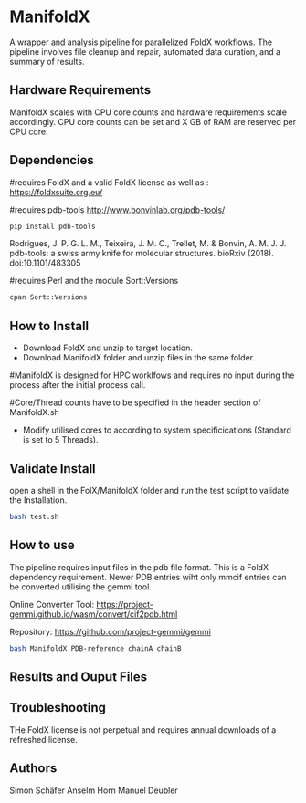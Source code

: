 # ManifoldX
A wrapper and analysis pipeline for parallelized FoldX workflows. The pipeline involves file cleanup and repair, automated data curation, and a summary of results.

## Hardware Requirements
ManifoldX scales with CPU core counts and hardware requirements scale accordingly. CPU core counts can be set and X GB of RAM are reserved per CPU core.

## Dependencies
#requires FoldX and a valid FoldX license as well as :
https://foldxsuite.crg.eu/

#requires pdb-tools
http://www.bonvinlab.org/pdb-tools/

```bash
pip install pdb-tools
```

Rodrigues, J. P. G. L. M., Teixeira, J. M. C., Trellet, M. & Bonvin, A. M. J. J.
pdb-tools: a swiss army knife for molecular structures. bioRxiv (2018).
doi:10.1101/483305


#requires Perl and the module Sort::Versions

```bash
cpan Sort::Versions
```

## How to Install
* Download FoldX and unzip to target location.
* Download ManifoldX folder and unzip files in the same folder.

#ManifoldX is designed for HPC worklfows and requires no input during the process after the initial process call.

#Core/Thread counts have to be specified in the header section of ManifoldX.sh

* Modify utilised cores to according to system specificications (Standard is set to 5 Threads).

## Validate Install

open a shell in the FolX/ManifoldX folder and run the test script to validate the Installation.

```bash
bash test.sh
```

## How to use

The pipeline requires input files in the pdb file format. This is a FoldX dependency requirement.
Newer PDB entries wiht only mmcif entries can be converted utilising the gemmi tool.

Online Converter Tool:
https://project-gemmi.github.io/wasm/convert/cif2pdb.html

Repository:
https://github.com/project-gemmi/gemmi

```bash
bash ManifoldX PDB-reference chainA chainB
```
## Results and Ouput Files


## Troubleshooting

THe FoldX license is not perpetual and requires annual downloads of a refreshed license.

## Authors
Simon Schäfer
Anselm Horn
Manuel Deubler

